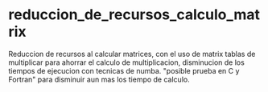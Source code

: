 # reduccion_de_recursos_calculo_matrix
Reduccion de recursos al calcular matrices, con el uso de matrix tablas de multiplicar para ahorrar el calculo de multiplicacion, disminucion de los tiempos de ejecucion con tecnicas de numba. "posible prueba en C y Fortran" para disminuir aun mas los tiempo de calculo.
